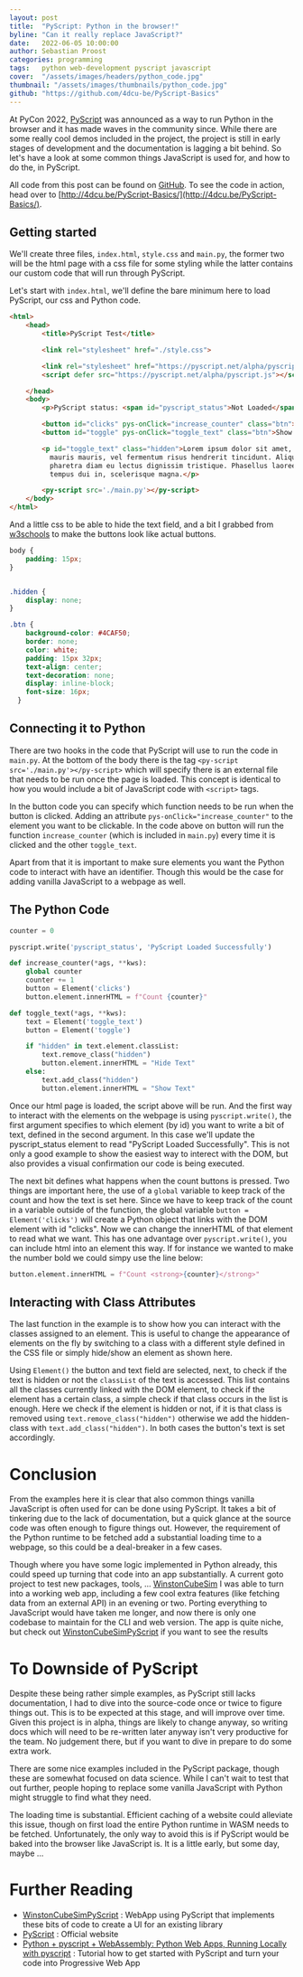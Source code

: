 ```yaml
---
layout: post
title:  "PyScript: Python in the browser!"
byline: "Can it really replace JavaScript?"
date:   2022-06-05 10:00:00
author: Sebastian Proost
categories: programming
tags:	python web-development pyscript javascript
cover:  "/assets/images/headers/python_code.jpg"
thumbnail: "/assets/images/thumbnails/python_code.jpg"
github: "https://github.com/4dcu-be/PyScript-Basics"
---
```


At PyCon 2022, [PyScript] was announced as a way to run Python in the browser and it has made waves in the community 
since. While there are some really cool demos included in the project,  the project is still in early stages of 
development and the documentation is lagging a bit behind. So let's have a look at some common things JavaScript
is used for, and how to do the, in PyScript.

All code from this post can be found on [GitHub]. To see the code in action, head over to [http://4dcu.be/PyScript-Basics/](http://4dcu.be/PyScript-Basics/).

## Getting started

We'll create three files, ```index.html```, ```style.css``` and ```main.py```, the former two  will be the html page 
with a css file for some styling while the latter contains our custom code that will run through PyScript.

Let's start with ```index.html```, we'll define the bare minimum here to load PyScript, our css and Python code.

```html
<html>
    <head>
        <title>PyScript Test</title>

        <link rel="stylesheet" href="./style.css">

        <link rel="stylesheet" href="https://pyscript.net/alpha/pyscript.css" />
        <script defer src="https://pyscript.net/alpha/pyscript.js"></script>

    </head>
    <body>
        <p>PyScript status: <span id="pyscript_status">Not Loaded</span></p>

        <button id="clicks" pys-onClick="increase_counter" class="btn">Count 0</button>
        <button id="toggle" pys-onClick="toggle_text" class="btn">Show Text</button>

        <p id="toggle_text" class="hidden">Lorem ipsum dolor sit amet, consectetur adipiscing elit. Vivamus cursus 
          mauris mauris, vel fermentum risus hendrerit tincidunt. Aliquam pulvinar tellus et iaculis vestibulum. In 
          pharetra diam eu lectus dignissim tristique. Phasellus laoreet vulputate urna. Fusce vitae elit sodales, 
          tempus dui in, scelerisque magna.</p>

        <py-script src='./main.py'></py-script>
    </body>
</html>
```

And a little css to be able to hide the text field, and a bit I grabbed from [w3schools] to make the buttons look 
like actual buttons.

```css
body {
    padding: 15px;
}


.hidden {
    display: none;
}

.btn {
    background-color: #4CAF50;
    border: none;
    color: white;
    padding: 15px 32px;
    text-align: center;
    text-decoration: none;
    display: inline-block;
    font-size: 16px;
  }
```

## Connecting it to Python

There are two hooks in the code that PyScript will use to run the code in ```main.py```. At the bottom of the body there
is the tag ```<py-script src='./main.py'></py-script>``` which will specify there is an external file that needs to
be run once the page is loaded. This concept is identical to how you would include a bit of JavaScript code with 
```<script>``` tags.

In the button code you can specify which function needs to be run when the button is clicked. Adding an attribute 
```pys-onClick="increase_counter"``` to the element you want to be clickable. In the code above on button will run the function 
```increase_counter``` (which is included in ```main.py```) every time it is clicked and the other ```toggle_text```.

Apart from that it is important to make sure elements you want the Python code to interact with have an identifier. 
Though this would be the case for adding vanilla JavaScript to a webpage as well. 

## The Python Code

```python
counter = 0

pyscript.write('pyscript_status', 'PyScript Loaded Successfully')

def increase_counter(*ags, **kws):
    global counter
    counter += 1
    button = Element('clicks')
    button.element.innerHTML = f"Count {counter}"

def toggle_text(*ags, **kws):
    text = Element('toggle_text')
    button = Element('toggle')

    if "hidden" in text.element.classList:
        text.remove_class("hidden")
        button.element.innerHTML = "Hide Text"
    else:
        text.add_class("hidden")
        button.element.innerHTML = "Show Text"
```

Once our html page is loaded, the script above will be run. And the first way to interact with the elements on the
webpage is using ```pyscript.write()```, the first argument specifies to which element (by id) you want to write a bit of
text, defined in the second argument. In this case we'll update the pyscript_status element to read 
 "PyScript Loaded Successfully". This is not only a good example to show the easiest way to interect with the DOM, but
also provides a visual confirmation our code is being executed.

The next bit defines what happens when the count buttons is pressed. Two things are important here, the use of a 
```global``` variable to keep track of the count and how the text is set here. Since we have to keep track of the count
in a variable outside of the function, the global variable ```button = Element('clicks')``` will
create a Python object that links with the DOM element with id "clicks". Now we can change the innerHTML of that element
to read what we want. This has one advantage over ```pyscript.write()```, you can include html into an element this way.
If for instance we wanted to make the number bold we could simpy use the line below:

```python
button.element.innerHTML = f"Count <strong>{counter}</strong>"
```

## Interacting with Class Attributes

The last function in the example is to show how you can interact with the classes assigned to an element. This is
useful to change the appearance of elements on the fly by switching to a class with a different style defined in the 
CSS file or simply hide/show an element as shown here.

Using ```Element()``` the button and text field are selected, next, to check if the text is hidden or not the 
```classList``` of the text is accessed. This list contains all the classes currently linked with the DOM element, to
check if the element has a certain class, a simple check if that class occurs in the list is enough. Here we check if
the element is hidden or not, if it is that class is removed using ```text.remove_class("hidden")``` otherwise we add 
the hidden-class with ```text.add_class("hidden")```. In both cases the button's text is set accordingly.


# Conclusion

From the examples here it is clear that also common things vanilla JavaScript is often used for can be done using 
PyScript. It takes a bit of tinkering due to the lack of documentation, but a quick glance at the source code was often
enough to figure things out. However, the requirement of the Python runtime to be fetched add a substantial loading time
to a webpage, so this could be a deal-breaker in a few cases.

Though where you have some logic implemented in Python already, this could speed up turning that code into an app
substantially. A current goto project to test new packages, tools, ... [WinstonCubeSim] I was able to turn into a working
web app, including a few cool extra features (like fetching data from an external API) in an evening or two. Porting
everything to JavaScript would have taken me longer, and now there is only one codebase to maintain for the CLI and
web version. The app is quite niche, but check out [WinstonCubeSimPyScript] if you want to see the results

# To Downside of PyScript

Despite these being rather simple examples, as PyScript still lacks documentation, I had to dive into the source-code
once or twice to figure things out. This is to be expected at this stage, and will improve over time. Given this project
is in alpha, things are likely to change anyway, so writing docs which will need to be re-written later anyway isn't
very productive for the team. No judgement there, but if you want to dive in prepare to do some extra work.

There are some nice examples included in the PyScript package, though these are somewhat focused on data science. While
I can't wait to test that out further, people hoping to replace some vanilla JavaScript with Python might struggle to
find what they need.

The loading time is substantial. Efficient caching of a website could alleviate this issue, though on first load the
entire Python runtime in WASM needs to be fetched. Unfortunately, the only way to avoid this is if PyScript would be
baked into the browser like JavaScript is. It is a little early, but some day, maybe ... 

# Further Reading

  * [WinstonCubeSimPyScript] : WebApp using PyScript that implements these bits of code to create a UI for an existing library
  * [PyScript] : Official website
  * [Python + pyscript + WebAssembly: Python Web Apps, Running Locally with pyscript](https://www.youtube.com/watch?v=lC2jUeDKv-s) : Tutorial how to get started with PyScript and turn your code into Progressive Web App

[w3schools]: https://www.w3schools.com/css/css3_buttons.asp
[WinstonCubeSimPyScript]: https://github.com/4dcu-be/WinstonCubeSimPyScript
[WinstonCubeSim]: https://github.com/4dcu-be/WinstonCubeSim
[PyScript]: https://pyscript.net/
[GitHub]: https://github.com/4dcu-be/PyScript-Basics
